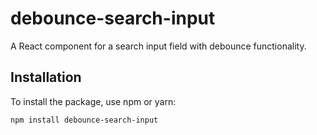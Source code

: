 # debounce-search-input

A React component for a search input field with debounce functionality.

## Installation

To install the package, use npm or yarn:

```bash
npm install debounce-search-input
```
